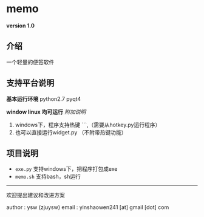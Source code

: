 memo
====

__version 1.0__

## 介绍

一个轻量的便签软件

## 支持平台说明

__基本运行环境__
python2.7 pyqt4

__window linux 均可运行__
_附加说明_
1. windows下，程序支持热键 `\``,（需要从hotkey.py运行程序）
2. 也可以直接运行widget.py （不附带热键功能）

## 项目说明
- `exe.py` 支持windows下，把程序打包成exe
- `memo.sh` 支持bash，sh运行


--------------

欢迎提出建议和改进方案

author : ysw    (zjuysw)
email : yinshaowen241 [at] gmail [dot] com
